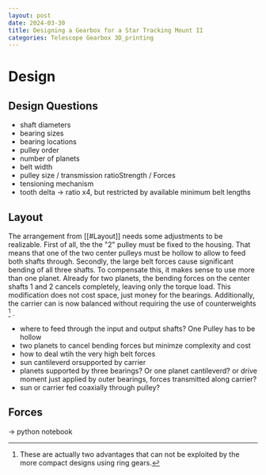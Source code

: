 ```yaml
---
layout: post
date: 2024-03-30
title: Designing a Gearbox for a Star Tracking Mount II
categories: Telescope Gearbox 3D_printing
---
```

# Design
## Design Questions
- shaft diameters
- bearing sizes
- bearing locations
- pulley order
- number of planets
- belt width
- pulley size / transmission ratioStrength / Forces
- tensioning mechanism
- tooth delta -> ratio x4, but restricted by available minimum belt lengths
## Layout
The arrangement from [[#Layout]] needs some adjustments to be realizable.
First of all, the the "2" pulley must be fixed to the housing. That means that one of the two center pulleys must be hollow to allow to feed both shafts through.
Secondly, the large belt forces cause significant bending of all three shafts. To compensate this, it makes sense to use more than one planet. Already for two planets, the bending forces on the center shafts $1$ and $2$ cancels completely, leaving only the torque load. 
This modification does not cost space, just money for the bearings. Additionally, the carrier can is now balanced without requiring the use of counterweights [^1] .

- where to feed through the input and output shafts? One Pulley has to be hollow
- two planets to cancel bending forces but minimze complexity and cost
- how to deal wtih the very high belt forces
- sun cantileverd orsupported by carrier
- planets supported by three bearings? Or one planet cantileverd? or drive moment just applied by outer bearings, forces transmitted along carrier?
- sun or carrier fed coaxially through pulley?
## Forces
-> python notebook

[^1]: These are actually two advantages that can not be exploited by the more compact designs using ring gears.